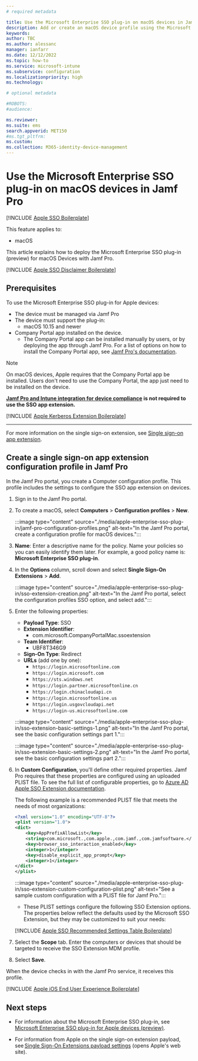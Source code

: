 ```yaml
---
# required metadata

title: Use the Microsoft Enterprise SSO plug-in on macOS devices in Jamf Pro
description: Add or create an macOS device profile using the Microsoft Enterprise SSO plug-in in Microsoft Intune. 
keywords:
author: TBC
ms.author: alessanc
manager: ianfarr
ms.date: 12/12/2022
ms.topic: how-to
ms.service: microsoft-intune
ms.subservice: configuration
ms.localizationpriority: high
ms.technology:

# optional metadata

#ROBOTS:
#audience:

ms.reviewer: 
ms.suite: ems
search.appverid: MET150
#ms.tgt_pltfrm:
ms.custom: 
ms.collection: M365-identity-device-management
---
```


# Use the Microsoft Enterprise SSO plug-in on macOS devices in Jamf Pro

[!INCLUDE [Apple SSO Boilerplate](../includes/apple-enterprise-sso-intro-boilerplate.md)]

This feature applies to:

- macOS

This article explains how to deploy the Microsoft Enterprise SSO plug-in (preview) for macOS Devices with Jamf Pro.

[!INCLUDE [Apple SSO Disclaimer Boilerplate](../includes/apple-enterprise-sso-disclaimer-boilerplate.md)]

## Prerequisites

To use the Microsoft Enterprise SSO plug-in for Apple devices:

- The device must be managed via Jamf Pro
- The device must support the plug-in:
  - macOS 10.15 and newer
- Company Portal app installed on the device.
  - The Company Portal app can be installed manually by users, or by deploying the app through Jamf Pro. For a list of options on how to install the Company Portal app, see [Jamf Pro's documentation](https://docs.jamf.com/10.24.1/jamf-pro/administrator-guide/Managing_macOS_Installers.html).

> [!NOTE]
> On macOS devices, Apple requires that the Company Portal app be installed. Users don't need to use the Company Portal, the app just need to be installed on the device.
>
> **[Jamf Pro and Intune integration for device compliance](../protect/conditional-access-integrate-jamf.md) is not required to use the SSO app extension.**

[!INCLUDE [Apple Kerberos Extension Boilerplate](../includes/apple-enterprise-sso-kerberos-boilerplate.md)]

---

For more information on the single sign-on extension, see [Single sign-on app extension](device-features-configure.md#single-sign-on-app-extension).

## Create a single sign-on app extension configuration profile in Jamf Pro

In the Jamf Pro portal, you create a Computer configuration profile. This profile includes the settings to configure the SSO app extension on devices.

1. Sign in to the Jamf Pro portal.
2. To create a macOS, select **Computers** > **Configuration profiles** > **New**.

    :::image type="content" source="./media/apple-enterprise-sso-plug-in/jamf-pro-configuration-profiles.png" alt-text="In the Jamf Pro portal, create a configuration profile for macOS devices.":::

3. **Name**: Enter a descriptive name for the policy. Name your policies so you can easily identify them later. For example, a good policy name is: **Microsoft Enterprise SSO plug-in**.

4. In the **Options** column, scroll down and select **Single Sign-On Extensions** > **Add**.

    :::image type="content" source="./media/apple-enterprise-sso-plug-in/sso-extension-creation.png" alt-text="In the Jamf Pro portal, select the configuration profiles SSO option, and select add.":::

4. Enter the following properties:

    - **Payload Type**: SSO
    - **Extension Identifier**:
      - com.microsoft.CompanyPortalMac.ssoextension
    - **Team Identifier**:
      - UBF8T346G9
    - **Sign-On Type**: Redirect
    - **URLs** (add one by one):
      - `https://login.microsoftonline.com`
      - `https://login.microsoft.com`
      - `https://sts.windows.net`
      - `https://login.partner.microsoftonline.cn`
      - `https://login.chinacloudapi.cn`
      - `https://login.microsoftonline.us`
      - `https://login.usgovcloudapi.net`
      - `https://login-us.microsoftonline.com`

    :::image type="content" source="./media/apple-enterprise-sso-plug-in/sso-extension-basic-settings-1.png" alt-text="In the Jamf Pro portal, see the basic configuration settings part 1.":::

    :::image type="content" source="./media/apple-enterprise-sso-plug-in/sso-extension-basic-settings-2.png" alt-text="In the Jamf Pro portal, see the basic configuration settings part 2.":::

5. In **Custom Configuration**, you'll define other required properties. Jamf Pro requires that these properties are configured using an uploaded PLIST file. To see the full list of configurable properties, go to [Azure AD Apple SSO Extension documentation](/azure/active-directory/develop/apple-sso-plugin#manual-configuration-for-other-mdm-services).

    The following example is a recommended PLIST file that meets the needs of most organizations:

    ```xml
    <?xml version="1.0" encoding="UTF-8"?>
    <plist version="1.0">
    <dict>
        <key>AppPrefixAllowList</key>
        <string>com.microsoft.,com.apple.,com.jamf.,com.jamfsoftware.</string>
        <key>browser_sso_interaction_enabled</key>
        <integer>1</integer>
        <key>disable_explicit_app_prompt</key>
        <integer>1</integer>
    </dict>
    </plist>
    ```

    :::image type="content" source="./media/apple-enterprise-sso-plug-in/sso-extension-custom-configuration-plist.png" alt-text="See a sample custom configuration with a PLIST file for Jamf Pro.":::

    - These PLIST settings configure the following SSO Extension options. The properties below reflect the defaults used by the Microsoft SSO Extension, but they may be customized to suit your needs:

    [!INCLUDE [Apple SSO Recommended Settings Table Boilerplate](../includes/apple-enterprise-sso-recommended-settings-jamf-pro-boilerplate.md)]

6. Select the **Scope** tab. Enter the computers or devices that should be targeted to receive the SSO Extension MDM profile.
7. Select **Save**.

When the device checks in with the Jamf Pro service, it receives this profile.

[!INCLUDE [Apple iOS End User Experience Boilerplate](../includes/apple-enterprise-sso-macos-end-user-experience-boilerplate.md)]

## Next steps

- For information about the Microsoft Enterprise SSO plug-in, see [Microsoft Enterprise SSO plug-in for Apple devices (preview)](/azure/active-directory/develop/apple-sso-plugin).

- For information from Apple on the single sign-on extension payload, see [Single Sign-On Extensions payload settings](https://support.apple.com/guide/mdm/single-sign-on-extensions-mdmfd9cdf845/web) (opens Apple's web site).
